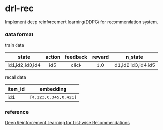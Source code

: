 # drl-rec
Implement deep reinforcement learning(DDPG) for recommendation system.

### data format
train data

|state          |action    |feedback   |reward      |n_state            |recall     |
| --------------| :-------:| :--------:| :---------:| :----------------:|:---------:|
|id1,id2,id3,id4|id5       |click      |1.0         |id1,id2,id3,id4,id5|id5,id6    |

recall data

|item_id    |embedding          |
| --------- | :----------------:|
|id1        |`[0.123,0.345,0.421]`|


### reference
[Deep Reinforcement Learning for List-wise Recommendations](https://arxiv.org/abs/1801.00209)

